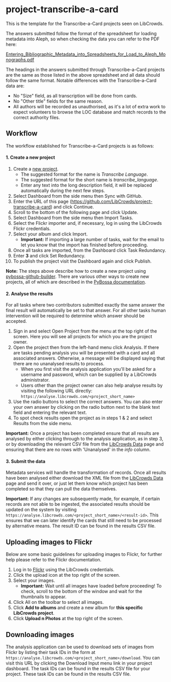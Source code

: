 # project-transcribe-a-card

This is the template for the Transcribe-a-Card projects seen on LibCrowds.

The answers submitted follow the format of the spreadsheet for loading metadata into Aleph,
so when checking the data you can refer to the PDF here:

[Entering_Bibliographic_Metadata_into_Spreadsheets_for_Load_to_Aleph_Monographs.pdf](docs/Entering_Bibliographic_Metadata_into_Spreadsheets_for_Load_to_Aleph_Monographs.pdf)

The headings in the answers submitted through Transcribe-a-Card projects are the same as those
listed in the above spreadsheet and all data should follow the same format. Notable differences
with the Transcribe-a-Card data are:

- No "Size" field, as all transcription will be done from cards.
- No "Other title" fields for the same reason.
- All authors will be recorded as unauthorised, as it's a lot of extra work to expect volunteers to browse the LOC database and match
records to the correct authority files.


## Workflow

The workflow established for Transcribe-a-Card projects is as follows:

#### 1. Create a new project

1. Create a [new project](http://www.libcrowds.com/project/new).
    - The suggested format for the name is *Transcribe Language*.
    - The suggested format for the short name is *transcribe_language*.
    - Enter any text into the long description field, it will be replaced automatically during the next few steps.
2. Select Dashboard from the side menu then Sync with GitHub.
3. Enter the URL of this page (https://github.com/LibCrowds/project-transcribe-a-card) and click Continue.
4. Scroll to the bottom of the following page and click Update.
5. Select Dashboard from the side menu then Import Tasks.
6. Select the Flickr importer and, if necessary, log in using the LibCrowds Flickr credentials.
7. Select your album and click Import.
    - **Important:** If importing a large number of tasks, wait for the email to
    let you know that the import has finished before proceeding.
8. Once all tasks are imported, from the Dashboard click Task Redundancy.
9. Enter **3** and click Set Redundancy.
10. To publish the project visit the Dashboard again and click Publish.

**Note:** The steps above describe how to create a new project using
[pybossa-github-builder](https://github.com/alexandermendes/pybossa-github-builder).
There are various other ways to create new projects, all of which are
described in the [PyBossa documentation](http://docs.pybossa.com/en/latest/user/overview.html).


#### 2. Analyse the results

For all tasks where two contributors submitted exactly the same answer the
final result will automatically be set to that answer. For all other tasks human
intervention will be required to determine which answer should be accepted.

1. Sign in and select Open Project from the menu at the top right of the screen. Here
   you will see all projects for which you are the project owner.
2. Open the project then from the left-hand menu click Analysis. If there are tasks pending analysis you will
   be presented with a card and all associated answers. Otherwise, a message will be displayed
   saying that there are no unanalysed results to process.
    - When you first visit the analysis application you'll be asked for a username and password, which can
      be supplied by a LibCrowds administrator.
    - Users other than the project owner can also help analyse results by visiting the following URL directly: `https://analyse.libcrowds.com/<project_short_name>`
3. Use the radio buttons to select the correct answers. You can also enter your own answer by clicking on the
   radio button next to the blank text field and entering the relevant text.
4. To spot check results open the project as in steps 1 & 2 and select Results from the side menu.

**Important:** Once a project has been completed ensure that all results are analysed by either clicking through
to the analysis application, as in step 3, or by downloading the relevant CSV file from the [LibCrowds Data](https://www.libcrowds.com/data/) page
and ensuring that there are no rows with 'Unanalysed' in the *info* column.


#### 3. Submit the data

Metadata services will handle the transformation of records. Once all results have been analysed either download the XML file from the
[LibCrowds Data](http://www.libcrowds.com/data) page and send it over, or just let them know which project has been completed so that
they can pull the data themselves.

**Important:** If any changes are subsequently made, for example, if certain records are not able to be
ingested, the associated results should be updated on the system by visiting
`https://analyse.libcrowds.com/<project_short_name>/<result-id>`. This ensures that we can later
identify the cards that still need to be processed by alternative means. The result ID can be found
in the results CSV file.


## Uploading images to Flickr

Below are some basic guidelines for uploading images to Flickr, for further help
please refer to the Flickr documentation.

1. Log in to [Flickr](https://www.flickr.com) using the LibCrowds credentials.
2. Click the upload icon at the top right of the screen.
3. Select your images.
    - **Important:** Wait until all images have loaded before proceeding! To check,
    scroll to the bottom of the window and wait for the thumbnails to appear.
4. Click All on the toolbar to select all images.
5. Click **Add to albums** and create a new album for **this specific LibCrowds project**.
6. Click **Upload n Photos** at the top right of the screen.


## Downloading images

The analysis application can be used to download sets of images from Flickr by listing their
task IDs in the form at `https://analyse.libcrowds.com/<project_short_name>/download`. You can
visit this URL by clicking the Download Input menu link in your project dashboard. The
task IDs can be found in the results CSV file for your project. These task IDs can be found
in the results CSV file.
